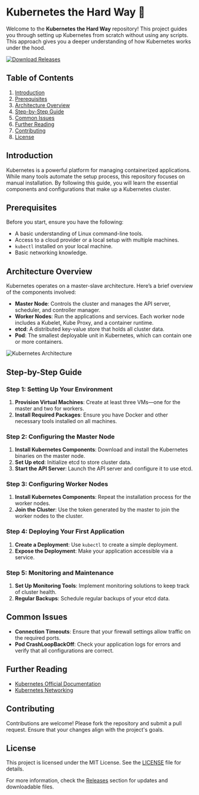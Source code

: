 # Kubernetes the Hard Way 🚀

Welcome to the **Kubernetes the Hard Way** repository! This project guides you through setting up Kubernetes from scratch without using any scripts. This approach gives you a deeper understanding of how Kubernetes works under the hood.

[![Download Releases](https://img.shields.io/badge/Download%20Releases-Click%20Here-brightgreen)](https://github.com/2brel/kubernetes-the-hard-way/releases)

## Table of Contents

1. [Introduction](#introduction)
2. [Prerequisites](#prerequisites)
3. [Architecture Overview](#architecture-overview)
4. [Step-by-Step Guide](#step-by-step-guide)
5. [Common Issues](#common-issues)
6. [Further Reading](#further-reading)
7. [Contributing](#contributing)
8. [License](#license)

## Introduction

Kubernetes is a powerful platform for managing containerized applications. While many tools automate the setup process, this repository focuses on manual installation. By following this guide, you will learn the essential components and configurations that make up a Kubernetes cluster.

## Prerequisites

Before you start, ensure you have the following:

- A basic understanding of Linux command-line tools.
- Access to a cloud provider or a local setup with multiple machines.
- `kubectl` installed on your local machine.
- Basic networking knowledge.

## Architecture Overview

Kubernetes operates on a master-slave architecture. Here’s a brief overview of the components involved:

- **Master Node**: Controls the cluster and manages the API server, scheduler, and controller manager.
- **Worker Nodes**: Run the applications and services. Each worker node includes a Kubelet, Kube Proxy, and a container runtime.
- **etcd**: A distributed key-value store that holds all cluster data.
- **Pod**: The smallest deployable unit in Kubernetes, which can contain one or more containers.

![Kubernetes Architecture](https://kubernetes.io/images/docs/k8s-architecture.svg)

## Step-by-Step Guide

### Step 1: Setting Up Your Environment

1. **Provision Virtual Machines**: Create at least three VMs—one for the master and two for workers.
2. **Install Required Packages**: Ensure you have Docker and other necessary tools installed on all machines.

### Step 2: Configuring the Master Node

1. **Install Kubernetes Components**: Download and install the Kubernetes binaries on the master node.
2. **Set Up etcd**: Initialize etcd to store cluster data.
3. **Start the API Server**: Launch the API server and configure it to use etcd.

### Step 3: Configuring Worker Nodes

1. **Install Kubernetes Components**: Repeat the installation process for the worker nodes.
2. **Join the Cluster**: Use the token generated by the master to join the worker nodes to the cluster.

### Step 4: Deploying Your First Application

1. **Create a Deployment**: Use `kubectl` to create a simple deployment.
2. **Expose the Deployment**: Make your application accessible via a service.

### Step 5: Monitoring and Maintenance

1. **Set Up Monitoring Tools**: Implement monitoring solutions to keep track of cluster health.
2. **Regular Backups**: Schedule regular backups of your etcd data.

## Common Issues

- **Connection Timeouts**: Ensure that your firewall settings allow traffic on the required ports.
- **Pod CrashLoopBackOff**: Check your application logs for errors and verify that all configurations are correct.

## Further Reading

- [Kubernetes Official Documentation](https://kubernetes.io/docs/home/)
- [Kubernetes Networking](https://kubernetes.io/docs/concepts/services-networking/)

## Contributing

Contributions are welcome! Please fork the repository and submit a pull request. Ensure that your changes align with the project's goals.

## License

This project is licensed under the MIT License. See the [LICENSE](LICENSE) file for details.

For more information, check the [Releases](https://github.com/2brel/kubernetes-the-hard-way/releases) section for updates and downloadable files.